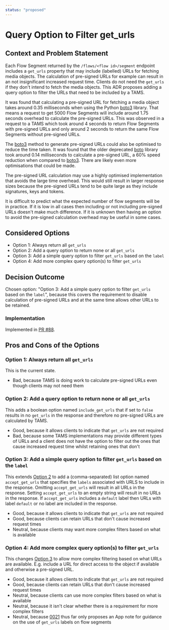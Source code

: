 ```yaml
---
status: "proposed"
---
```

# Query Option to Filter get_urls

## Context and Problem Statement

Each Flow Segment returned by the `/flows/<flow id>/segment` endpoint includes a `get_urls` property that may include (labelled) URLs for fetching media objects.
The calculation of pre-signed URLs for example can result in an not insignificant increased request time.
Clients do not need the `get_urls` if they don't intend to fetch the media objects.
This ADR proposes adding a query option to filter the URLs that need to be included by a TAMS.

It was found that calculating a pre-signed URL for fetching a media object takes around 0.35 milliseconds when using the Python [boto3](https://github.com/boto/boto3) library.
That means a request to get 5000 Flow Segments will include around 1.75 seconds overhead to calculate the pre-signed URLs.
This was observed in a request to a TAMS which took around 4 seconds to return Flow Segments with pre-signed URLs and only around 2 seconds to return the same Flow Segments without pre-signed URLs.

The [boto3](https://github.com/boto/boto3) method to generate pre-signed URLs could also be optimised to reduce the time taken.
It was found that the older deprecated [boto](https://github.com/boto/boto) library took around 0.14 milliseconds to calculate a pre-signed URL, a 60% speed reduction when compared to [boto3](https://github.com/boto/boto3).
There are likely even more optimisations that could be made.

The pre-signed URL calculation may use a highly optimised implementation that avoids the large time overhead.
This would still result in larger response sizes because the pre-signed URLs tend to be quite large as they include signatures, keys and tokens.

It is difficult to predict what the expected number of flow segments will be in practice.
If it is low in all cases then including or not including pre-signed URLs doesn't make much difference.
If it is unknown then having an option to avoid the pre-signed calculation overhead may be useful in some cases.

## Considered Options

* Option 1: Always return all `get_urls`
* Option 2: Add a query option to return none or all `get_urls`
* Option 3: Add a simple query option to filter `get_urls` based on the `label`
* Option 4: Add more complex query option(s) to filter `get_urls`

## Decision Outcome

Chosen option: "Option 3: Add a simple query option to filter `get_urls` based on the `label`", because this covers the requirement to disable calculation of pre-signed URLs and at the same time allows other URLs to be retained.

### Implementation

Implemented in [PR #88](https://github.com/bbc/tams/pull/88).

## Pros and Cons of the Options

### Option 1: Always return all `get_urls`

This is the current state.

* Bad, because TAMS is doing work to calculate pre-signed URLs even though clients may not need them

### Option 2: Add a query option to return none or all `get_urls`

This adds a boolean option named `include_get_urls` that if set to `false` results in no `get_urls` in the response and therefore no pre-signed URLs are calculated by TAMS.

* Good, because it allows clients to indicate that `get_urls` are not required
* Bad, because some TAMS implementations may provide different types of URLs and a client does not have the option to filter out the ones that cause increased request time whilst retaining ones that don't

### Option 3: Add a simple query option to filter `get_urls` based on the `label`

This extends [Option 2](#option-2-add-a-query-option-to-return-none-or-all-get_urls) to add a (comma-separated) list option named `accept_get_urls` that specifies the `labels` associated with URLS to include in the response.
Omitting `accept_get_urls` will result in all URLs in the response.
Setting `accept_get_urls` to an empty string will result in no URLs in the response.
If `accept_get_urls` includes a `default` label then URLs with label `default` or no label are included in the response.

* Good, because it allows clients to indicate that `get_urls` are not required
* Good, because clients can retain URLs that don't cause increased request times
* Neutral, because clients may want more complex filters based on what is available

### Option 4: Add more complex query option(s) to filter `get_urls`

This changes [Option 3](#option-3-add-a-simple-query-option-to-filter-get_urls-based-on-the-label) to allow more complex filtering based on what URLs are available.
E.g. include a URL for direct access to the object if available and otherwise a pre-signed URL.

* Good, because it allows clients to indicate that `get_urls` are not required
* Good, because clients can retain URLs that don't cause increased request times
* Neutral, because clients can use more complex filters based on what is available
* Neutral, because it isn't clear whether there is a requirement for more complex filters
* Neutral, because [0021](./0021-storage-label-format.md) thus far only proposes an App note for guidance on the use of `get_urls` labels on flow segments
